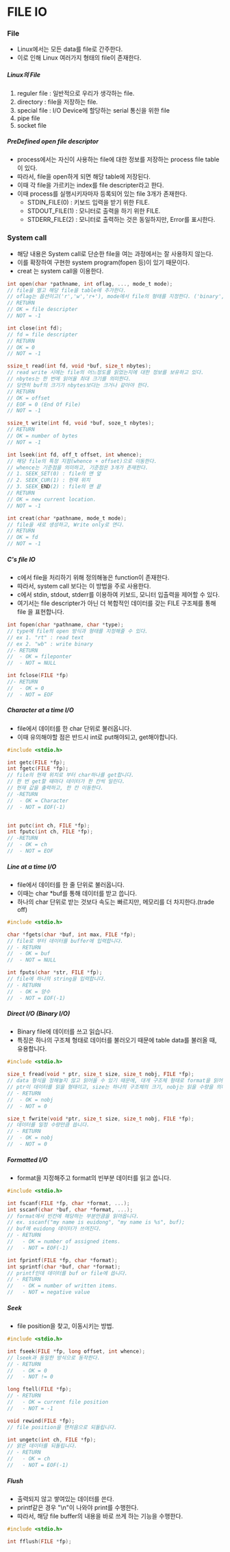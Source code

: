 # FILE IO

### File
- Linux에서는 모든 data를 file로 간주한다.
- 이로 인해 Linux 여러가지 형태의 file이 존재한다.

##### Linux의 File
1. reguler file : 일반적으로 우리가 생각하는 file.
2. directory : file을 저장하는 file.
3. special file : I/O Device에 할당하는 serial 통신을 위한 file
4. pipe file
5. socket file

##### PreDefined open file descriptor
- process에서는 자신이 사용하는 file에 대한 정보를 저장하는 process file table이 있다.
- 따라서, file을 open하게 되면 해당 table에 저장된다.
- 이때 각 file을 가르키는 index를 file descripter라고 한다.
- 이때 process를 실행시키자마자 등록되어 있는 file 3개가 존재한다.
    - STDIN_FILE(0) : 키보드 입력을 받기 위한 FILE.
    - STDOUT_FILE(1) : 모니터로 출력을 하기 위한 FILE.
    - STDERR_FILE(2) : 모니터로 출력하는 것은 동일하지만, Error를 표시한다.

### System call
- 해당 내용은 System call로 단순한 file을 여는 과정에서는 잘 사용하지 않는다.
- 이를 확장하여 구현한 system program(fopen 등)이 있기 때문이다.
- creat 는 system call을 이용한다.

```c
int open(char *pathname, int oflag, ..., mode_t mode);
// file을 열고 해당 file을 table에 추가한다.
// oflag는 옵션이고('r','w','r+'), mode에서 file의 형태를 지정한다. ('binary', 'text', 등)
// RETURN
// OK = file descripter
// NOT = -1

int close(int fd);
// fd = file descripter
// RETURN
// OK = 0
// NOT = -1

ssize_t read(int fd, void *buf, size_t nbytes);
// read write 시에는 file의 어느정도를 읽었는지에 대한 정보를 보유하고 있다.
// nbytes는 한 번에 읽어올 최대 크기를 의미한다.
// 당연히 buf의 크기가 nbytes보다는 크거나 같아야 한다.
// RETURN
// OK = offset
// EOF = 0 (End Of File)
// NOT = -1

ssize_t write(int fd, void *buf, soze_t nbytes);
// RETURN
// OK = number of bytes
// NOT = -1

int lseek(int fd, off_t offset, int whence);
// 해당 file의 특정 지점(whence + offset)으로 이동한다.
// whence는 기준점을 의미하고, 기준점은 3개가 존재한다.
// 1. SEEK_SET(0) : file의 맨 앞
// 2. SEEK_CUR(1) : 현재 위치
// 3. SEEK_END(2) : file의 맨 끝
// RETURN
// OK = new current location.
// NOT = -1

int creat(char *pathname, mode_t mode);
// file을 새로 생성하고, Write only로 연다.
// RETURN
// OK = fd
// NOT = -1
```

##### C's file IO
- c에서 file을 처리하기 위해 정의해놓은 function이 존재한다.
- 따라서, system call 보다는 이 방법을 주로 사용한다.
- c에서 stdin, stdout, stderr를 이용하여 키보드, 모니터 입출력을 제어할 수 있다.
- 여기서는 file descripter가 아닌 더 복합적인 데이터를 갖는 FILE 구조체를 통해 file 을 표현합니다.

```c
int fopen(char *pathname, char *type);
// type에 file의 open 방식과 형태를 지정해줄 수 있다.
// ex 1. "rt" : read text
// ex 2. "wb" : write binary
//- RETURN
//  - OK = fileponter
//  - NOT = NULL

int fclose(FILE *fp)
//- RETURN
//  - OK = 0
//  - NOT = EOF
```

##### Character at a time I/O
- file에서 데이터를 한 char 단위로 불러옵니다.
- 이때 유의해야할 점은 반드시 int로 put해야되고, get해야합니다.

```c
#include <stdio.h>

int getc(FILE *fp);
int fgetc(FILE *fp);
// file의 현재 위치로 부터 char하나를 get합니다.
// 한 번 get할 때마다 데이터가 한 칸씩 밀린다.
// 현재 값을 출력하고, 한 칸 이동한다.
// -RETURN
//  - OK = Character
//  - NOT = EOF(-1)


int putc(int ch, FILE *fp);
int fputc(int ch, FILE *fp);
// -RETURN
//  - OK = ch
//  - NOT = EOF
```

##### Line at a time I/O
- file에서 데이터를 한 줄 단위로 불러옵니다.
- 이때는 char \*buf를 통해 데이터를 받고 씁니다.
- 하나의 char 단위로 받는 것보다 속도는 빠르지만, 메모리를 더 차지한다.(trade off)

```c
#include <stdio.h>

char *fgets(char *buf, int max, FILE *fp);
// file로 부터 데이터를 buffer에 입력합니다.
// - RETURN
//  - OK = buf
//  - NOT = NULL

int fputs(char *str, FILE *fp);
// file에 하나의 string을 입력합니다.
// - RETURN
//  - OK = 양수
//  - NOT = EOF(-1)
```

##### Direct I/O (Binary I/O)
- Binary file에 데이터를 쓰고 읽습니다.
- 특징은 하나의 구조체 형태로 데이터를 불러오기 때문에 table data를 불러올 때, 유용합니다.

```c
#include <stdio.h>

size_t fread(void * ptr, size_t size, size_t nobj, FILE *fp);
// data 형식을 정해놓지 않고 읽어올 수 있기 때문에, 대게 구조체 형태로 format을 읽어올 때, 사용한다.
// ptr이 데이터를 읽을 형태이고, size는 하나의 구조체의 크기, nobj는 읽을 수량을 의미한다.
// - RETURN
//  - OK = nobj
//  - NOT = 0

size_t fwrite(void *ptr, size_t size, size_t nobj, FILE *fp);
// 데이터를 일정 수량만큼 씁니다.
// - RETURN
//  - OK = nobj
//  - NOT = 0
```

##### Formatted I/O
- format을 지정해주고 format의 빈부분 데이터를 읽고 씁니다.

```c
#include <stdio.h>

int fscanf(FILE *fp, char *format, ...);
int sscanf(char *buf, char *format, ...);
// format에서 빈칸에 해당하는 부분만큼을 읽아옵니다.
// ex. sscanf("my name is euidong", "my name is %s", buf);
// buf에 euidong 데이터가 쓰여진다.
// - RETURN
//   - OK = number of assigned items.
//   - NOT = EOF(-1)

int fprintf(FILE *fp, char *format);
int sprintf(char *buf, char *format);
// printf인데 데이터를 buf or file에 씁니다.
// - RETURN
//   - OK = number of written items.
//   - NOT = negative value
```

##### Seek
- file position을 찾고, 이동시키는 방법.

```c
#include <stdio.h>

int fseek(FILE *fp, long offset, int whence);
// lseek과 동일한 방식으로 동작한다.
// - RETURN
//   - OK = 0
//   - NOT != 0

long ftell(FILE *fp);
// - RETURN
//   - OK = current file position
//   - NOT = -1

void rewind(FILE *fp);
// file position을 맨처음으로 되돌립니다.

int ungetc(int ch, FILE *fp);
// 앍은 데이터를 되돌립니다.
// - RETURN
//   - OK = ch
//   - NOT = EOF(-1)
```

##### Flush
- 출력되지 않고 쌓여있는 데이터를 쓴다.
- printf같은 경우 "\n"이 나와야 print를 수행한다.
- 따라서, 해당 file buffer의 내용을 바로 쓰게 하는 기능을 수행한다.

```c
#include <stdio.h>

int fflush(FILE *fp);
```
